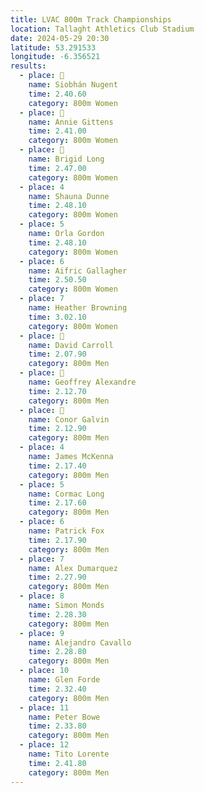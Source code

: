 ```yaml
---
title: LVAC 800m Track Championships
location: Tallaght Athletics Club Stadium  
date: 2024-05-29 20:30
latitude: 53.291533 
longitude: -6.356521
results:
  - place: 🥇
    name: Siobhán Nugent
    time: 2.40.60
    category: 800m Women
  - place: 🥈
    name: Annie Gittens
    time: 2.41.00
    category: 800m Women
  - place: 🥉
    name: Brigid Long
    time: 2.47.00
    category: 800m Women
  - place: 4
    name: Shauna Dunne
    time: 2.48.10
    category: 800m Women
  - place: 5
    name: Orla Gordon
    time: 2.48.10
    category: 800m Women
  - place: 6
    name: Aifric Gallagher
    time: 2.50.50
    category: 800m Women
  - place: 7
    name: Heather Browning
    time: 3.02.10
    category: 800m Women
  - place: 🥇
    name: David Carroll
    time: 2.07.90
    category: 800m Men
  - place: 🥈
    name: Geoffrey Alexandre
    time: 2.12.70
    category: 800m Men
  - place: 🥉
    name: Conor Galvin
    time: 2.12.90
    category: 800m Men
  - place: 4
    name: James McKenna
    time: 2.17.40
    category: 800m Men
  - place: 5
    name: Cormac Long
    time: 2.17.60
    category: 800m Men
  - place: 6
    name: Patrick Fox
    time: 2.17.90
    category: 800m Men
  - place: 7
    name: Alex Dumarquez
    time: 2.27.90
    category: 800m Men
  - place: 8
    name: Simon Monds
    time: 2.28.30
    category: 800m Men
  - place: 9
    name: Alejandro Cavallo
    time: 2.28.80
    category: 800m Men
  - place: 10
    name: Glen Forde
    time: 2.32.40
    category: 800m Men
  - place: 11
    name: Peter Bowe
    time: 2.33.80
    category: 800m Men
  - place: 12
    name: Tito Lorente
    time: 2.41.80
    category: 800m Men
---
```

